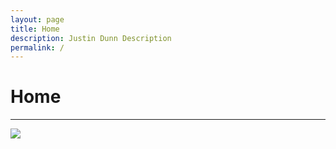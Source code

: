```yaml
---
layout: page
title: Home
description: Justin Dunn Description
permalink: /
---
```

<div class="col-md-12">
<h1>Home</h1>
<hr>
</div>
<div id="index">
<div class="col-md-6 bg-danger card1"><img src="{{ site.url }}/images/xabg.jpeg" class="card1img"></div>
<div class="col-md-6 bg-default card2"></div>
<div class="col-md-6 card3"></div>
<div class="col-md-6 card4"></div>
</div>
